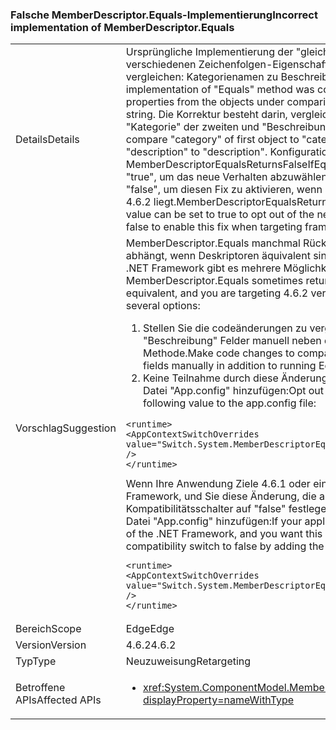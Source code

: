 ### <a name="incorrect-implementation-of-memberdescriptorequals"></a><span data-ttu-id="b1ea2-101">Falsche MemberDescriptor.Equals-Implementierung</span><span class="sxs-lookup"><span data-stu-id="b1ea2-101">Incorrect implementation of MemberDescriptor.Equals</span></span>

|   |   |
|---|---|
|<span data-ttu-id="b1ea2-102">Details</span><span class="sxs-lookup"><span data-stu-id="b1ea2-102">Details</span></span>|<span data-ttu-id="b1ea2-103">Ursprüngliche Implementierung der &quot;gleich&quot; Methode wurde zwei verschiedenen Zeichenfolgen-Eigenschaften aus den Objekten unter Vergleich vergleichen: Kategorienamen zu Beschreibungszeichenfolge.</span><span class="sxs-lookup"><span data-stu-id="b1ea2-103">Original implementation of &quot;Equals&quot; method was comparing two different string properties from the objects under comparison: category name to description string.</span></span> <span data-ttu-id="b1ea2-104">Die Korrektur besteht darin, vergleichen &quot;Kategorie&quot; des ersten Objekts &quot;Kategorie&quot; der zweiten und &quot;Beschreibung&quot; auf &quot;Beschreibung&quot;.</span><span class="sxs-lookup"><span data-stu-id="b1ea2-104">The fix is to compare &quot;category&quot; of first object to &quot;category&quot; of the second one and &quot;description&quot; to &quot;description&quot;.</span></span> <span data-ttu-id="b1ea2-105">Konfigurationswert MemberDescriptorEqualsReturnsFalseIfEquivalent kann festgelegt werden, auf "true", um das neue Verhalten abzuwählen, wenn 4.6.2 Zielobjekte oder auf "false", um diesen Fix zu aktivieren, wenn ansteuern Framework-Version unter 4.6.2 liegt.</span><span class="sxs-lookup"><span data-stu-id="b1ea2-105">MemberDescriptorEqualsReturnsFalseIfEquivalent configuration value can be set to true to opt out of the new behavior if targeting 4.6.2 or to false to enable this fix when targeting framework version is below 4.6.2.</span></span>|
|<span data-ttu-id="b1ea2-106">Vorschlag</span><span class="sxs-lookup"><span data-stu-id="b1ea2-106">Suggestion</span></span>|<span data-ttu-id="b1ea2-107">MemberDescriptor.Equals manchmal Rückgabe "false" die Anwendung abhängt, wenn Deskriptoren äquivalent sind, und Sie 4.6.2 abzielen Version von .NET Framework gibt es mehrere Möglichkeiten:</span><span class="sxs-lookup"><span data-stu-id="b1ea2-107">If your application depends on MemberDescriptor.Equals sometimes returning false when descriptors are equivalent, and you are targeting 4.6.2 version of the .NET Framework, you have several options:</span></span><ol><li><span data-ttu-id="b1ea2-108">Stellen Sie die codeänderungen zu vergleichende &quot;Kategorie&quot; und &quot;Beschreibung&quot; Felder manuell neben dem Ausführen von Equals-Methode.</span><span class="sxs-lookup"><span data-stu-id="b1ea2-108">Make code changes to compare &quot;category&quot; and &quot;description&quot; fields manually in addition to running Equals method.</span></span></li><li><span data-ttu-id="b1ea2-109">Keine Teilnahme durch diese Änderung durch den folgenden Wert in der Datei "App.config" hinzufügen:</span><span class="sxs-lookup"><span data-stu-id="b1ea2-109">Opt out from this change by adding the following value to the app.config file:</span></span></li></ol><pre><code class="language-xml">&lt;runtime&gt;&#13;&#10;&lt;AppContextSwitchOverrides value=&quot;Switch.System.MemberDescriptorEqualsReturnsFalseIfEquivalent=true&quot; /&gt;&#13;&#10;&lt;/runtime&gt;&#13;&#10;</code></pre><span data-ttu-id="b1ea2-110">Wenn Ihre Anwendung Ziele 4.6.1 oder eine niedrigere Version von .NET Framework, und Sie diese Änderung, die aktiviert werden soll, können Sie die Kompatibilitätsschalter auf "false" festlegen, durch den folgenden Wert in der Datei "App.config" hinzufügen:</span><span class="sxs-lookup"><span data-stu-id="b1ea2-110">If your application targets 4.6.1 or lower version of the .NET Framework, and you want this change enabled, you can set the compatibility switch to false by adding the following value to the app.config file:</span></span><pre><code class="language-xml">&lt;runtime&gt;&#13;&#10;&lt;AppContextSwitchOverrides value=&quot;Switch.System.MemberDescriptorEqualsReturnsFalseIfEquivalent=false&quot; /&gt;&#13;&#10;&lt;/runtime&gt;&#13;&#10;</code></pre>|
|<span data-ttu-id="b1ea2-111">Bereich</span><span class="sxs-lookup"><span data-stu-id="b1ea2-111">Scope</span></span>|<span data-ttu-id="b1ea2-112">Edge</span><span class="sxs-lookup"><span data-stu-id="b1ea2-112">Edge</span></span>|
|<span data-ttu-id="b1ea2-113">Version</span><span class="sxs-lookup"><span data-stu-id="b1ea2-113">Version</span></span>|<span data-ttu-id="b1ea2-114">4.6.2</span><span class="sxs-lookup"><span data-stu-id="b1ea2-114">4.6.2</span></span>|
|<span data-ttu-id="b1ea2-115">Typ</span><span class="sxs-lookup"><span data-stu-id="b1ea2-115">Type</span></span>|<span data-ttu-id="b1ea2-116">Neuzuweisung</span><span class="sxs-lookup"><span data-stu-id="b1ea2-116">Retargeting</span></span>|
|<span data-ttu-id="b1ea2-117">Betroffene APIs</span><span class="sxs-lookup"><span data-stu-id="b1ea2-117">Affected APIs</span></span>|<ul><li><xref:System.ComponentModel.MemberDescriptor.Equals(System.Object)?displayProperty=nameWithType></li></ul>|

